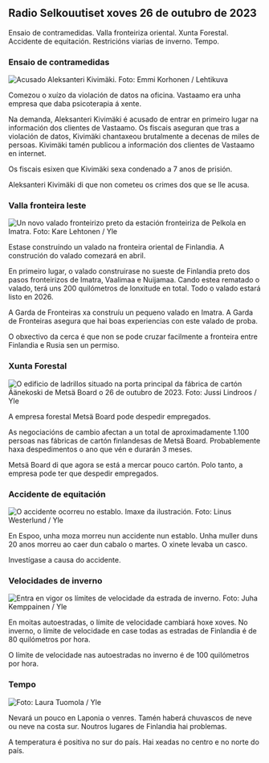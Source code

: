 ## Radio Selkouutiset xoves 26 de outubro de 2023

Ensaio de contramedidas. Valla fronteiriza oriental. Xunta Forestal. Accidente de equitación. Restricións viarias de inverno. Tempo.

### Ensaio de contramedidas

![Acusado Aleksanteri Kivimäki. Foto: Emmi Korhonen / Lehtikuva](https://images.cdn.yle.fi/image/upload/c_crop,h_2875,w_5112,x_0,y_568/ar_1.7777777777777777,c_fill,g_faces,h_1201,w_1201.q_auto:eco/f_auto/fl_lossy/v1698305049/39-1191484653a13e7df175)

Comezou o xuízo da violación de datos na oficina. Vastaamo era unha empresa que daba psicoterapia á xente.

Na demanda, Aleksanteri Kivimäki é acusado de entrar en primeiro lugar na información dos clientes de Vastaamo. Os fiscais aseguran que tras a violación de datos, Kivimäki chantaxeou brutalmente a decenas de miles de persoas. Kivimäki tamén publicou a información dos clientes de Vastaamo en internet.

Os fiscais esixen que Kivimäki sexa condenado a 7 anos de prisión.

Aleksanteri Kivimäki di que non cometeu os crimes dos que se lle acusa.

### Valla fronteira leste

![Un novo valado fronteirizo preto da estación fronteiriza de Pelkola en Imatra. Foto: Kare Lehtonen / Yle](https://images.cdn.yle.fi/image/upload/c_crop,h_2243,w_3993,x_0,y_0/ar_1.7777777777777777,c_fill,g_faces,h_671,/0,w_r1201,/0,y_0q_auto:eco/f_auto/fl_lossy/v1698323397/39-1191724653a55b2a04b0)

Estase construíndo un valado na fronteira oriental de Finlandia. A construción do valado comezará en abril.

En primeiro lugar, o valado construirase no sueste de Finlandia preto dos pasos fronteirizos de Imatra, Vaalimaa e Nuijamaa. Cando estea rematado o valado, terá uns 200 quilómetros de lonxitude en total. Todo o valado estará listo en 2026.

A Garda de Fronteiras xa construíu un pequeno valado en Imatra. A Garda de Fronteiras asegura que hai boas experiencias con este valado de proba.

O obxectivo da cerca é que non se pode cruzar facilmente a fronteira entre Finlandia e Rusia sen un permiso.

### Xunta Forestal

![O edificio de ladrillos situado na porta principal da fábrica de cartón Äänekoski de Metsä Board o 26 de outubro de 2023. Foto: Jussi Lindroos / Yle](https://images.cdn.yle.fi/image/upload/c_crop,h_2267,w_4031,x_0,y_0/ar_1.7777777777777777,c_fill,g_faces,h_675,w_r201.0/d_1_1q_auto:eco/f_auto/fl_lossy/v1698319726/39-1191672653a4ca1724ad)

A empresa forestal Metsä Board pode despedir empregados.

As negociacións de cambio afectan a un total de aproximadamente 1.100 persoas nas fábricas de cartón finlandesas de Metsä Board. Probablemente haxa despedimentos o ano que vén e durarán 3 meses.

Metsä Board di que agora se está a mercar pouco cartón. Polo tanto, a empresa pode ter que despedir empregados.

### Accidente de equitación

![O accidente ocorreu no establo. Imaxe da ilustración. Foto: Linus Westerlund / Yle](https://images.cdn.yle.fi/image/upload/c_crop,h_3375,w_6000,x_0,y_387/ar_1.7777777777777777,c_fill,g_faces,h_1201,w_1200.q_auto:eco/f_auto/fl_lossy/v1692692625/39-116023264e46d0e45030)

En Espoo, unha moza morreu nun accidente nun establo. Unha muller duns 20 anos morreu ao caer dun cabalo o martes. O xinete levaba un casco.

Investígase a causa do accidente.

### Velocidades de inverno

![Entra en vigor os límites de velocidade da estrada de inverno. Foto: Juha Kemppainen / Yle](https://images.cdn.yle.fi/image/upload/c_crop,h_2250,w_4000,x_0,y_0/ar_1.7777777777777777,c_fill,g_faces,h_671,/0,w_p1_201q_auto:eco/f_auto/fl_lossy/v1603287400/39-7327705f903747751c2)

En moitas autoestradas, o límite de velocidade cambiará hoxe xoves. No inverno, o límite de velocidade en case todas as estradas de Finlandia é de 80 quilómetros por hora.

O límite de velocidade nas autoestradas no inverno é de 100 quilómetros por hora.

### Tempo

![ Foto: Laura Tuomola / Yle](https://images.cdn.yle.fi/image/upload/c_crop,h_1080,w_1919,x_0,y_0/ar_1.7777777777777777,c_fill,g_faces,h_670,/d_r1_201.0/q_auto:eco/f_auto/fl_lossy/v1698292510/39-11913736539e2ff81a55)

Nevará un pouco en Laponia o venres. Tamén haberá chuvascos de neve ou neve na costa sur. Noutros lugares de Finlandia hai problemas.

A temperatura é positiva no sur do país. Hai xeadas no centro e no norte do país.